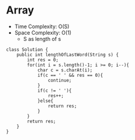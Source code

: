 # Array
* Time Complexity: O(S)
* Space Complexity: O(1)
	* S as length of s
```
class Solution {
    public int lengthOfLastWord(String s) {
        int res = 0;
        for(int i = s.length()-1; i >= 0; i--){
            char c = s.charAt(i);
            if(c == ' ' && res == 0){
                continue;
            }
            if(c != ' '){
                res++;
            }else{
                return res;
            }
        }
        return res;
    }
}
```
